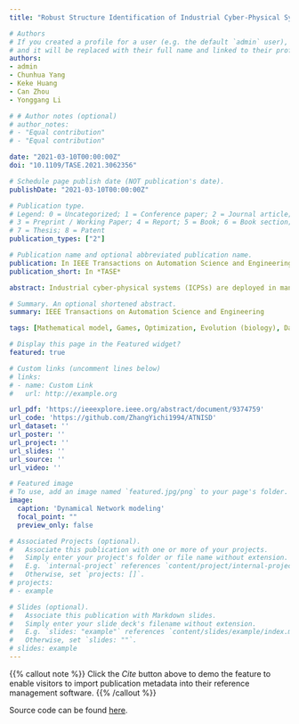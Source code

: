 ```yaml
---
title: "Robust Structure Identification of Industrial Cyber-Physical System From Sparse Data: A Network Science Perspective"

# Authors
# If you created a profile for a user (e.g. the default `admin` user), write the username (folder name) here 
# and it will be replaced with their full name and linked to their profile.
authors:
- admin
- Chunhua Yang
- Keke Huang
- Can Zhou
- Yonggang Li

# # Author notes (optional)
# author_notes:
# - "Equal contribution"
# - "Equal contribution"

date: "2021-03-10T00:00:00Z"
doi: "10.1109/TASE.2021.3062356"

# Schedule page publish date (NOT publication's date).
publishDate: "2021-03-10T00:00:00Z"

# Publication type.
# Legend: 0 = Uncategorized; 1 = Conference paper; 2 = Journal article;
# 3 = Preprint / Working Paper; 4 = Report; 5 = Book; 6 = Book section;
# 7 = Thesis; 8 = Patent
publication_types: ["2"]

# Publication name and optional abbreviated publication name.
publication: In IEEE Transactions on Automation Science and Engineering
publication_short: In *TASE*

abstract: Industrial cyber-physical systems (ICPSs) are deployed in many high-value facilities recently, and the monitoring of ICPS is more and more important. However, the prerequisite of ICPS monitoring is how to obtain an accurate network structure. In addition, the structure of ICPS may change over time and the observations data are limited and noisy. These situations make the ICPS network structure identification more difficult. In this article, we proposed the algorithm of temporal network identification from sparse data (ATNISD) to address these two issues simultaneously. First, we established the temporal network analysis model from the aspect of state equation and observation equation. Then, we analyze the characteristics of temporal networks in both time domain and space domain and propose a general framework of temporal networks structure identification, which is a combinatorial optimization problem. To improve the accuracy and alleviate the computational complexity, we decompose the combinatorial problem into small independent simple problems, which can be solved efficiently. The performance of the proposed algorithm is verified on synthetic evolutionary game dynamics on both homogeneous and heterogeneous temporal networks. The experimental results show that the proposed method can efficiently solve the problem of temporal networks structure identification from sparse data.

# Summary. An optional shortened abstract.
summary: IEEE Transactions on Automation Science and Engineering

tags: [Mathematical model, Games, Optimization, Evolution (biology), Data models, Complex networks, Task analysis]

# Display this page in the Featured widget?
featured: true

# Custom links (uncomment lines below)
# links:
# - name: Custom Link
#   url: http://example.org

url_pdf: 'https://ieeexplore.ieee.org/abstract/document/9374759'
url_code: 'https://github.com/ZhangYichi1994/ATNISD'
url_dataset: ''
url_poster: ''
url_project: ''
url_slides: ''
url_source: ''
url_video: ''

# Featured image
# To use, add an image named `featured.jpg/png` to your page's folder. 
image:
  caption: 'Dynamical Network modeling'
  focal_point: ""
  preview_only: false

# Associated Projects (optional).
#   Associate this publication with one or more of your projects.
#   Simply enter your project's folder or file name without extension.
#   E.g. `internal-project` references `content/project/internal-project/index.md`.
#   Otherwise, set `projects: []`.
# projects:
# - example

# Slides (optional).
#   Associate this publication with Markdown slides.
#   Simply enter your slide deck's filename without extension.
#   E.g. `slides: "example"` references `content/slides/example/index.md`.
#   Otherwise, set `slides: ""`.
# slides: example
---
```


{{% callout note %}}
Click the *Cite* button above to demo the feature to enable visitors to import publication metadata into their reference management software.
{{% /callout %}}

Source code can be found [here](https://github.com/MrZhangCSU/ATNISD).
